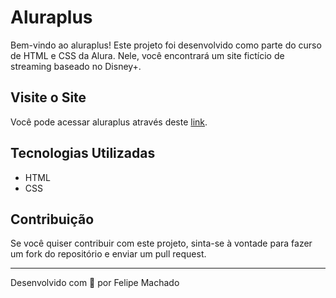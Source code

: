 # Aluraplus

Bem-vindo ao aluraplus! Este projeto foi desenvolvido como parte do curso de HTML e CSS da Alura. Nele, você encontrará um site fictício de streaming baseado no Disney+.

## Visite o Site

Você pode acessar aluraplus através deste [link](https://felipem7k.github.io/aluraplus/).

## Tecnologias Utilizadas

- HTML
- CSS

## Contribuição

Se você quiser contribuir com este projeto, sinta-se à vontade para fazer um fork do repositório e enviar um pull request.

---

Desenvolvido com 💙 por Felipe Machado
